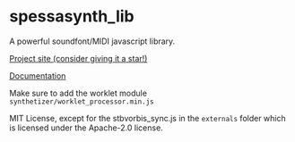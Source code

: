 # spessasynth_lib
A powerful soundfont/MIDI javascript library.

[Project site (consider giving it a star!)](https://github.com/spessasus/SpessaSynth)

[Documentation](https://github.com/spessasus/SpessaSynth/wiki/Usage-As-Library)

Make sure to add the worklet module `synthetizer/worklet_processor.min.js`

MIT License, except for the stbvorbis_sync.js in the `externals` folder which is licensed under the Apache-2.0 license.